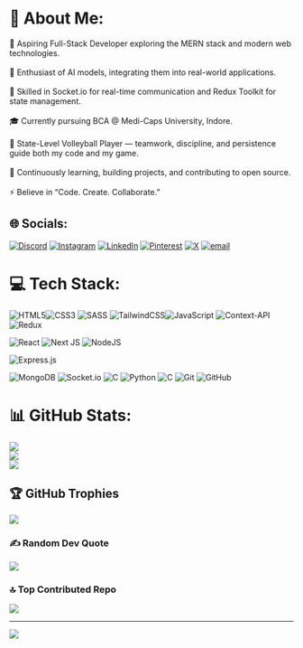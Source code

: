 # 💫 About Me:
🚀 Aspiring Full-Stack Developer exploring the MERN stack and modern web technologies.<br><br>🤖 Enthusiast of AI models, integrating them into real-world applications.<br><br>🔌 Skilled in Socket.io for real-time communication and Redux Toolkit for state management.<br><br>🎓 Currently pursuing BCA @ Medi-Caps University, Indore.<br><br>🏐 State-Level Volleyball Player — teamwork, discipline, and persistence guide both my code and my game.<br><br>🌱 Continuously learning, building projects, and contributing to open source.<br><br>⚡ Believe in “Code. Create. Collaborate.”


## 🌐 Socials:
[![Discord](https://img.shields.io/badge/Discord-%237289DA.svg?logo=discord&logoColor=white)](https://discord.gg/https://discord.com/channels/@me) [![Instagram](https://img.shields.io/badge/Instagram-%23E4405F.svg?logo=Instagram&logoColor=white)](https://instagram.com/https://www.instagram.com/_singhkunal___?igsh=MXN1Y3lhbGs0OHJnMA==) [![LinkedIn](https://img.shields.io/badge/LinkedIn-%230077B5.svg?logo=linkedin&logoColor=white)](https://linkedin.com/in/https://www.linkedin.com/in/kunal-patel-020b19285/) [![Pinterest](https://img.shields.io/badge/Pinterest-%23E60023.svg?logo=Pinterest&logoColor=white)](https://pinterest.com/https://in.pinterest.com/kunalsingh7053patel/) [![X](https://img.shields.io/badge/X-black.svg?logo=X&logoColor=white)](https://x.com/https://x.com/kunalsingh7053) [![email](https://img.shields.io/badge/Email-D14836?logo=gmail&logoColor=white)](mailto:kunalsingh7053patel@gmail.com) 

# 💻 Tech Stack:
![HTML5](https://img.shields.io/badge/html5-%23E34F26.svg?style=plastic&logo=html5&logoColor=white)![CSS3](https://img.shields.io/badge/css3-%231572B6.svg?style=plastic&logo=css3&logoColor=white)  ![SASS](https://img.shields.io/badge/SASS-hotpink.svg?style=plastic&logo=SASS&logoColor=white)
![TailwindCSS](https://img.shields.io/badge/tailwindcss-%2338B2AC.svg?style=plastic&logo=tailwind-css&logoColor=white)![JavaScript](https://img.shields.io/badge/javascript-%23323330.svg?style=plastic&logo=javascript&logoColor=%23F7DF1E) ![Context-API](https://img.shields.io/badge/Context--Api-000000?style=plastic&logo=react)![Redux](https://img.shields.io/badge/redux-%23593d88.svg?style=plastic&logo=redux&logoColor=white)

![React](https://img.shields.io/badge/react-%2320232a.svg?style=plastic&logo=react&logoColor=%2361DAFB) 
![Next JS](https://img.shields.io/badge/Next-black?style=plastic&logo=next.js&logoColor=white) 
![NodeJS](https://img.shields.io/badge/node.js-6DA55F?style=plastic&logo=node.js&logoColor=white) 

![Express.js](https://img.shields.io/badge/express.js-%23404d59.svg?style=plastic&logo=express&logoColor=%2361DAFB)

  ![MongoDB](https://img.shields.io/badge/MongoDB-%234ea94b.svg?style=plastic&logo=mongodb&logoColor=white) ![Socket.io](https://img.shields.io/badge/Socket.io-black?style=plastic&logo=socket.io&badgeColor=010101)  ![C](https://img.shields.io/badge/c-%2300599C.svg?style=plastic&logo=c&logoColor=white) ![Python](https://img.shields.io/badge/python-3670A0?style=plastic&logo=python&logoColor=ffdd54) ![C](https://img.shields.io/badge/c-%2300599C.svg?style=plastic&logo=c&logoColor=white) ![Git](https://img.shields.io/badge/git-%23F05033.svg?style=plastic&logo=git&logoColor=white) ![GitHub](https://img.shields.io/badge/github-%23121011.svg?style=plastic&logo=github&logoColor=white) 
# 📊 GitHub Stats:
![](https://github-readme-stats.vercel.app/api?username=kunalsingh7053&theme=ocean_dark&hide_border=true&include_all_commits=false&count_private=false)<br/>
![](https://nirzak-streak-stats.vercel.app/?user=kunalsingh7053&theme=ocean_dark&hide_border=true)<br/>
![](https://github-readme-stats.vercel.app/api/top-langs/?username=kunalsingh7053&theme=ocean_dark&hide_border=true&include_all_commits=false&count_private=false&layout=compact)

## 🏆 GitHub Trophies
![](https://github-profile-trophy.vercel.app/?username=kunalsingh7053&theme=onedark&no-frame=false&no-bg=true&margin-w=4)

### ✍️ Random Dev Quote
![](https://quotes-github-readme.vercel.app/api?type=horizontal&theme=radical)

### 🔝 Top Contributed Repo
![](https://github-contributor-stats.vercel.app/api?username=kunalsingh7053&limit=5&theme=dark&combine_all_yearly_contributions=true)

---
[![](https://visitcount.itsvg.in/api?id=kunalsingh7053&icon=2&color=1)](https://visitcount.itsvg.in)

<!-- Proudly created with GPRM ( https://gprm.itsvg.in ) -->

